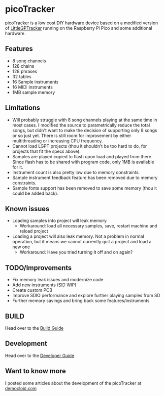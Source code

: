# picoTracker

picoTracker is a low cost DIY hardware device based on a modified version of [LittleGPTracker](https://www.littlegptracker.com/) running on the Raspberry Pi Pico and some additional hardware.

## Features

* 8 song channels
* 128 chains
* 128 phrases
* 32 tables
* 16 Sample instruments
* 16 MIDI instruments
* 1MB sample memory

## Limitations
* Will probably struggle with 8 song channels playing at the same time in most cases. I modified the source to parametrically reduce the total songs, but didn't want to make the decision of supporting only 6 songs or so just yet. There is still room for improvement by either multithreading or increasing CPU frequency.
* Cannot load LGPT projects (thou it shouldn't be too hard to do, for projects that fit the specs above).
* Samples are played copied to flash upon load and played from there. Since flash has to be shared with program code, only 1MB is available for it.
* Instrument count is also pretty low due to memory constraints.
* Sample instrument feedback feature has been removed due to memory constraints.
* Sample fonts support has been removed to save some memory (thou it could be added back).

## Known issues
* Loading samples into project will leak memory
  * Workaround: load all necessary samples, save, restart machine and reload project
* Loading a project will also leak memory. Not a problem in normal operation, but it means we cannot currently quit a project and load a new one
  * Workaround: Have you tried turning it off and on again?

## TODO/Improvements
* Fix memory leak issues and modernize code
* Add new instruments (SID WIP)
* Create custom PCB
* Improve SDIO performance and explore further playing samples from SD
* Further memory savings and bring back some features/instruments

## BUILD
Head over to the [Build Guide](docs/BUILD.md)

## Development
Head over to the [Developer Guide](docs/DEV.md)

## Want to know more
I posted some articles about the development of the picoTracker at [democloid.com](http://democloid.com)
